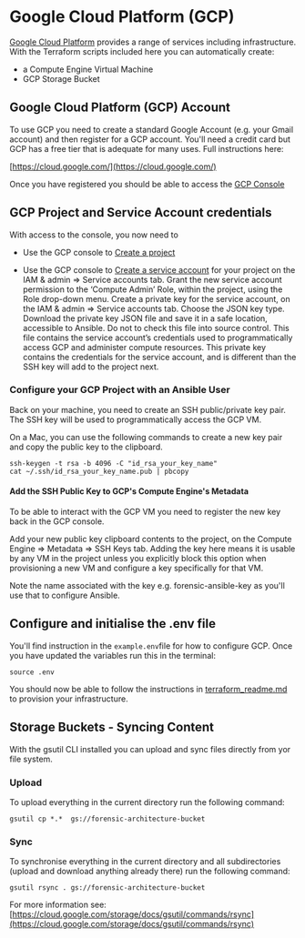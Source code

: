
# Google Cloud Platform (GCP)

[Google Cloud Platform](https://cloud.google.com/) provides a range of services including infrastructure. With the Terraform scripts included here you can automatically create:

* a Compute Engine Virtual Machine 
* GCP Storage Bucket

## Google Cloud Platform (GCP) Account

To use GCP you need to create a standard Google Account (e.g. your Gmail account) and then register for a GCP account. You'll need a credit card but GCP has a free tier that is adequate for many uses. Full instructions here:

[https://cloud.google.com/](https://cloud.google.com/)

Once you have registered you should be able to access the [GCP Console](https://console.cloud.google.com)

## GCP Project and Service Account credentials

With access to the console, you now need to 

* Use the GCP console to [Create a project](https://cloud.google.com/resource-manager/docs/creating-managing-projects) 

* Use the GCP console to [Create a service account](https://cloud.google.com/compute/docs/access/service-accounts) for your project on the IAM & admin ⇒ Service accounts tab. Grant the new service account permission to the ‘Compute Admin’ Role, within the project, using the Role drop-down menu. Create a private key for the service account, on the IAM & admin ⇒ Service accounts tab.  Choose the JSON key type. Download the private key JSON file and save it in a safe location, accessible to Ansible. Do not to check this file into source control. This file contains the service account’s credentials used to programmatically access GCP and administer compute resources. This private key contains the credentials for the service account, and is different than the SSH key will add to the project next. 

### Configure your GCP Project with an Ansible User 

Back on your machine, you need to create an SSH public/private key pair. The SSH key will be used to programmatically access the GCP VM. 

On a Mac, you can use the following commands to create a new key pair and copy the public key to the clipboard.

```
ssh-keygen -t rsa -b 4096 -C "id_rsa_your_key_name"
cat ~/.ssh/id_rsa_your_key_name.pub | pbcopy
```

#### Add the SSH Public Key to GCP's Compute Engine's Metadata 

To be able to interact with the GCP VM you need to register the new key back in the GCP console. 

Add your new public key clipboard contents to the project, on the Compute Engine ⇒ Metadata ⇒ SSH Keys tab. Adding the key here means it is usable by any VM in the project unless you explicitly block this option when provisioning a new VM and configure a key specifically for that VM.

Note the name associated with the key e.g. forensic-ansible-key as you'll use that to configure Ansible.


## Configure and initialise the .env file

You'll find instruction in the `example.env`file for how to configure GCP. Once you have updated the variables run this in the terminal:
 
```
source .env
```

You should now be able to follow the instructions in [terraform_readme.md](terraform_readme.md) to provision your infrastructure. 

## Storage Buckets - Syncing Content 

With the gsutil CLI installed you can upload and sync files directly from yor file system.


### Upload

To upload everything in the current directory run the following command: 

```
gsutil cp *.*  gs://forensic-architecture-bucket
```

### Sync

To synchronise everything in the current directory and all subdirectories (upload and download anything already there) run the following command:

```
gsutil rsync . gs://forensic-architecture-bucket
```

For more information see: [https://cloud.google.com/storage/docs/gsutil/commands/rsync](https://cloud.google.com/storage/docs/gsutil/commands/rsync)

